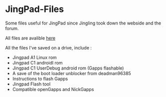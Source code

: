 # JingPad-Files
Some files useful for JingPad since Jingling took down the webside and the forum.

All files are avalible [here](https://github.com/MiMillieuh/JingPad-Files/releases)

All the files I've saved on a drive, include :

   - Jingpad A1 Linux rom
   - Jingpad C1 androidl rom
   - Jingpad C1 UserDebug android rom (Gapps flashable)
   - A save of the boot loader unblocker from deadman96385
   - Instructions to flash Gapps
   - Jingpad Flash tool
   - Compatible openGapps and NickGapps
